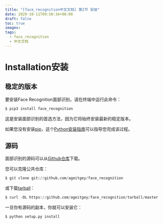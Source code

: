 ```yaml
---
title: "[face_recognition中文文档] 第2节 安装"
date: 2020-10-11T09:50:34+08:00
draft: false
toc: true
images:
tags: 
  - face_recognition
  - 中文文档
---
```


# Installation安装

## 稳定的版本

要安装Face Recognition面部识别，请在终端中运行此命令：

```python
$ pip3 install face_recognition
```

这是安装面部识别的首选方法，因为它将始终安装最新的稳定版本。

如果您没有安装[pip](https://pip.pypa.io/)，这个[Python安装指南](http://docs.python-guide.org/en/latest/starting/installation/)可以指导您完成该过程。

## 源码

面部识别的源码可以从[Github仓库](https://github.com/ageitgey/face_recognition)下载。

您可以克隆公共仓库：

```python
$ git clone git://github.com/ageitgey/face_recognition
```

或下载[tarball](https://github.com/ageitgey/face_recognition/tarball/master)：

```python
$ curl -OL https://github.com/ageitgey/face_recognition/tarball/master
```

一旦你有源码的副本，你就可以安装它：

```python
$ python setup.py install
```